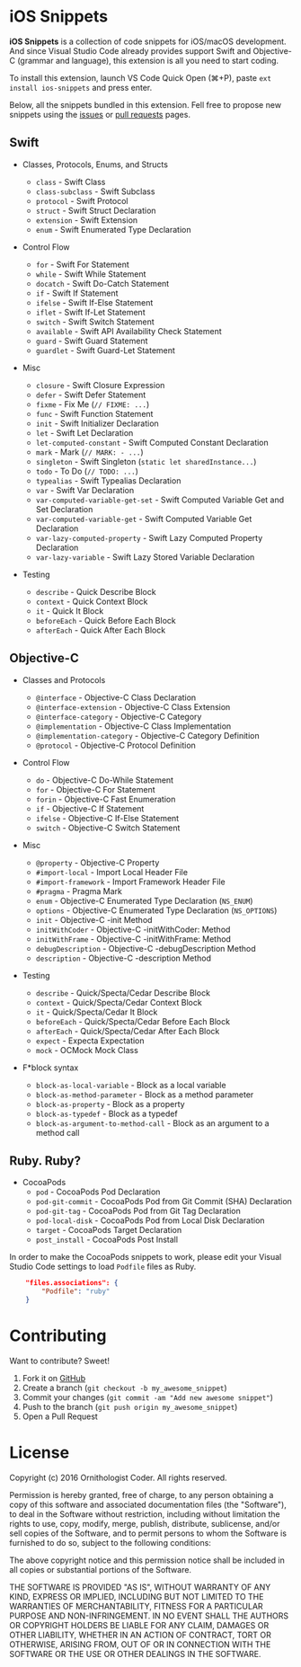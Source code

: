 # iOS Snippets

**iOS Snippets** is a collection of code snippets for iOS/macOS development. And since Visual Studio Code already provides support Swift and Objective-C (grammar and language), this extension is all you need to start coding.

To install this extension, launch VS Code Quick Open (⌘+P), paste ``ext install ios-snippets`` and press enter.

Below, all the snippets bundled in this extension. Fell free to propose new snippets using the [issues](https://github.com/ornithocoder/vscode-ios-snippets/issues) or [pull requests](https://github.com/ornithocoder/vscode-ios-snippets/pulls) pages.

## Swift

* Classes, Protocols, Enums, and Structs
  * ``class`` - Swift Class
  * ``class-subclass`` - Swift Subclass
  * ``protocol`` - Swift Protocol
  * ``struct`` - Swift Struct Declaration
  * ``extension`` - Swift Extension
  * ``enum`` - Swift Enumerated Type Declaration

* Control Flow
  * ``for`` - Swift For Statement
  * ``while`` - Swift While Statement
  * ``docatch`` - Swift Do-Catch Statement
  * ``if`` - Swift If Statement
  * ``ifelse`` - Swift If-Else Statement
  * ``iflet`` - Swift If-Let Statement
  * ``switch`` - Swift Switch Statement
  * ``available`` - Swift API Availability Check Statement
  * ``guard`` - Swift Guard Statement
  * ``guardlet`` - Swift Guard-Let Statement

* Misc
  * ``closure`` - Swift Closure Expression
  * ``defer`` - Swift Defer Statement
  * ``fixme`` - Fix Me (``// FIXME: ...``)
  * ``func`` - Swift Function Statement
  * ``init`` - Swift Initializer Declaration
  * ``let`` - Swift Let Declaration
  * ``let-computed-constant`` - Swift Computed Constant Declaration
  * ``mark`` - Mark (``// MARK: - ...``)
  * ``singleton`` - Swift Singleton (``static let sharedInstance...``)
  * ``todo`` - To Do (``// TODO: ...``)
  * ``typealias`` - Swift Typealias Declaration
  * ``var`` - Swift Var Declaration
  * ``var-computed-variable-get-set`` - Swift Computed Variable Get and Set Declaration
  * ``var-computed-variable-get`` - Swift Computed Variable Get Declaration
  * ``var-lazy-computed-property`` - Swift Lazy Computed Property Declaration
  * ``var-lazy-variable`` - Swift Lazy Stored Variable Declaration

* Testing
  * ``describe`` - Quick Describe Block
  * ``context`` - Quick Context Block
  * ``it`` - Quick It Block
  * ``beforeEach`` - Quick Before Each Block
  * ``afterEach`` - Quick After Each Block

## Objective-C

* Classes and Protocols
  * ``@interface`` - Objective-C Class Declaration
  * ``@interface-extension`` - Objective-C Class Extension
  * ``@interface-category`` - Objective-C Category
  * ``@implementation`` - Objective-C Class Implementation
  * ``@implementation-category`` - Objective-C Category Definition
  * ``@protocol`` - Objective-C Protocol Definition

* Control Flow
  * ``do`` - Objective-C Do-While Statement
  * ``for`` - Objective-C For Statement
  * ``forin`` - Objective-C Fast Enumeration
  * ``if`` - Objective-C If Statement
  * ``ifelse`` - Objective-C If-Else Statement
  * ``switch`` - Objective-C Switch Statement

* Misc
  * ``@property`` - Objective-C Property
  * ``#import-local`` - Import Local Header File
  * ``#import-framework`` - Import Framework Header File
  * ``#pragma`` - Pragma Mark
  * ``enum`` - Objective-C Enumerated Type Declaration (``NS_ENUM``)
  * ``options`` - Objective-C Enumerated Type Declaration (``NS_OPTIONS``)
  * ``init`` - Objective-C -init Method
  * ``initWithCoder`` - Objective-C -initWithCoder: Method
  * ``initWithFrame`` - Objective-C -initWithFrame: Method
  * ``debugDescription`` - Objective-C -debugDescription Method
  * ``description`` - Objective-C -description Method

* Testing
  * ``describe`` - Quick/Specta/Cedar Describe Block
  * ``context`` - Quick/Specta/Cedar Context Block
  * ``it`` - Quick/Specta/Cedar It Block
  * ``beforeEach`` - Quick/Specta/Cedar Before Each Block
  * ``afterEach`` - Quick/Specta/Cedar After Each Block
  * ``expect`` - Expecta Expectation
  * ``mock`` - OCMock Mock Class

* F*block syntax
  * ``block-as-local-variable`` - Block as a local variable
  * ``block-as-method-parameter`` - Block as a method parameter
  * ``block-as-property`` - Block as a property
  * ``block-as-typedef`` - Block as a typedef
  * ``block-as-argument-to-method-call`` - Block as an argument to a method call

## Ruby. Ruby?

* CocoaPods
  * ``pod`` - CocoaPods Pod Declaration
  * ``pod-git-commit`` - CocoaPods Pod from Git Commit (SHA) Declaration
  * ``pod-git-tag`` - CocoaPods Pod from Git Tag Declaration
  * ``pod-local-disk`` - CocoaPods Pod from Local Disk Declaration
  * ``target`` - CocoaPods Target Declaration
  * ``post_install`` - CocoaPods Post Install

In order to make the CocoaPods snippets to work, please edit your Visual Studio Code settings to load ``Podfile`` files as Ruby.

```json
    "files.associations": {
        "Podfile": "ruby"
    }
```

# Contributing

Want to contribute? Sweet!

1. Fork it on [GitHub](https://github.com/ornithocoder/vscode-ios-snippets)
1. Create a branch (`git checkout -b my_awesome_snippet`)
1. Commit your changes (`git commit -am "Add new awesome snippet"`)
1. Push to the branch (`git push origin my_awesome_snippet`)
1. Open a Pull Request

# License

Copyright (c) 2016 Ornithologist Coder. All rights reserved.

Permission is hereby granted, free of charge, to any person obtaining a copy of this software and associated documentation files (the "Software"), to deal in the Software without restriction, including without limitation the rights to use, copy, modify, merge, publish, distribute, sublicense, and/or sell copies of the Software, and to permit persons to whom the Software is furnished to do so, subject to the following conditions:

The above copyright notice and this permission notice shall be included in all copies or substantial portions of the Software.

THE SOFTWARE IS PROVIDED "AS IS", WITHOUT WARRANTY OF ANY KIND, EXPRESS OR IMPLIED, INCLUDING BUT NOT LIMITED TO THE WARRANTIES OF MERCHANTABILITY, FITNESS FOR A PARTICULAR PURPOSE AND NON-INFRINGEMENT. IN NO EVENT SHALL THE AUTHORS OR COPYRIGHT HOLDERS BE LIABLE FOR ANY CLAIM, DAMAGES OR OTHER LIABILITY, WHETHER IN AN ACTION OF CONTRACT, TORT OR OTHERWISE, ARISING FROM, OUT OF OR IN CONNECTION WITH THE SOFTWARE OR THE USE OR OTHER DEALINGS IN THE SOFTWARE.
